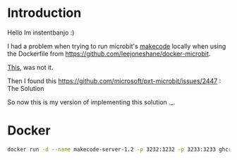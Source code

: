 # Introduction

Hello
Im instentbanjo :)

I had a problem when trying to run microbit's [makecode](https://makecode.microbit.org) locally when using the Dockerfile from https://github.com/leejoneshane/docker-microbit. 

[This](https://github.com/microsoft/pxt-microbit/issues/4848), was not it. 

Then I found this https://github.com/microsoft/pxt-microbit/issues/2447 : The Solution

So now this is my version of implementing this solution ._.

# Docker
``` bash
docker run -d --name makecode-server-1.2 -p 3232:3232 -p 3233:3233 ghcr.io/instentbanjo/microbit-makecode-docker:1.2
```

